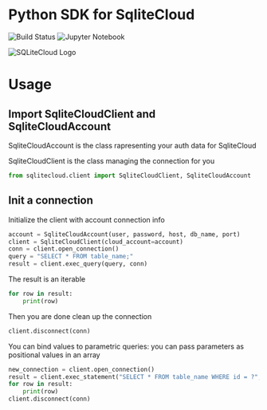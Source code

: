 # Python SDK for SqliteCloud

![Build Status](https://github.com/codermine/sqlitecloud-python-sdk/actions/workflows/deploy.yaml/badge.svg "Build Status") ![Jupyter Notebook](https://img.shields.io/badge/jupyter-%23FA0F00.svg?style=plastic&logo=jupyter&logoColor=white)

![SQLiteCloud Logo](https://sqlitecloud.io/static/image/c19460c9ed65bc09aea9.png)
# Usage

## Import SqliteCloudClient and SqliteCloudAccount

SqliteCloudAccount is the class rapresenting your auth data for SqliteCloud

SqliteCloudClient is the class managing the connection for you


```python
from sqlitecloud.client import SqliteCloudClient, SqliteCloudAccount
```

## Init a connection

Initialize the client with account connection info

```python
account = SqliteCloudAccount(user, password, host, db_name, port)
client = SqliteCloudClient(cloud_account=account)
conn = client.open_connection()
query = "SELECT * FROM table_name;"
result = client.exec_query(query, conn)
```


The result is an iterable


```python
for row in result:
    print(row)
```

Then you are done clean up the connection

```python
client.disconnect(conn)

```

You can bind values to parametric queries: you can pass parameters as positional values in an array


```python
new_connection = client.open_connection()
result = client.exec_statement("SELECT * FROM table_name WHERE id = ?", [1],conn=new_connection)
for row in result:
    print(row)
client.disconnect(conn)
```

